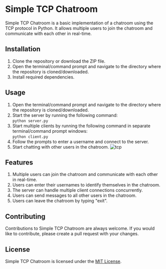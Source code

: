 # Simple TCP Chatroom
Simple TCP Chatroom is a basic implementation of a chatroom using the TCP protocol in Python. It allows multiple users to join the chatroom and communicate with each other in real-time.

## Installation
1. Clone the repository or download the ZIP file.
2. Open the terminal/command prompt and navigate to the directory where the repository is cloned/downloaded.
3. Install required dependencies.

## Usage
1. Open the terminal/command prompt and navigate to the directory where the repository is cloned/downloaded.
2. Start the server by running the following command: <br> ``` python server.py ```
3. Start multiple clients by running the following command in separate terminal/command prompt windows: <br> ``` python client.py ```
4. Follow the prompts to enter a username and connect to the server.
5. Start chatting with other users in the chatroom.
![tcp](https://user-images.githubusercontent.com/72683075/227697746-56717705-8d85-48a0-8581-f6caf07cffb4.jpg)


## Features
1. Multiple users can join the chatroom and communicate with each other in real-time.
2. Users can enter their usernames to identify themselves in the chatroom.
3. The server can handle multiple client connections concurrently.
4. Users can send messages to all other users in the chatroom.
5. Users can leave the chatroom by typing "exit".

## Contributing
Contributions to Simple TCP Chatroom are always welcome. If you would like to contribute, please create a pull request with your changes.

## License
Simple TCP Chatroom is licensed under the [MIT License](https://github.com/RiteshRavichandran/simple_tcp_chatroom/blob/main/LICENSE "MIT License").
